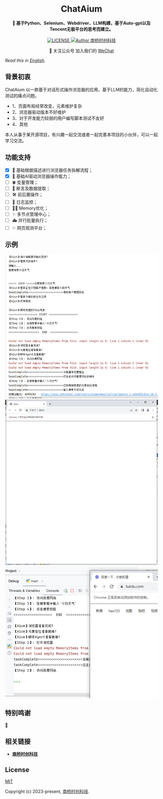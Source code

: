 <h1 align="center">
 ChatAium
</h1>
<div align="center">
  <strong>
    📝 基于Python、Selenium、Webdriver、LLM构建，基于Auto-gpt以及Tencent无极平台的思考而建立。
  </strong>
</div>

<br>
<div align="center">
  <a href="">
    <img src="" alt="LICENSE">
  </a>
  <a href="https://www.nanqiaoshichuang.com?utm_source=github.com">
    <img src="" alt="Author 南桥时创科技">
  </a>
</div>
<p align="center">
    👋 关注公众号 加入我们的  <a href="docs/WECHAT.md" target="_blank">WeChat</a>
</p>

*Read this in [English](README_en.md).*


## 背景初衷
ChatAium 以一款基于对话形式操作浏览器的应用，基于LLM的能力，简化自动化测试的痛点问题。
<br>
* 1、页面布局经常改变，元素维护复杂
* 2、浏览器驱动版本不好维护
* 3、对于开发能力较弱的用户编写脚本测试不友好
* 4、其他

本人从事于某开源项目，有兴趣一起交流或者一起完善本项目的小伙伴，可以一起学习交流。

## 功能支持

- [x] 🎉 基础根据描述进行浏览器任务拆解流程；
- [x] 🎉 基础AI驱动浏览器操作能力；
- [ ] 🍀 变量管理；
- [ ] 📝 断言及数据提取；
- [ ] 🛠 前后置操作；
- [ ] 🏁 日志监控；
- [ ] 💃🏻 Memory优化；
- [ ] ✨ 多节点管理中心；
- [ ] 🚑 并行批量执行；
- [ ] ✨ 网页观测平台；

## 示例
<img src="docs/preview.jpg">
<img src="docs/imgs/view01.jpg">
<img src="docs/imgs/view02.jpg">

## 特别鸣谢

 🙌

## 相关链接

- [**南桥时创科技**](https://ai.nanqiaoshichuang.com)


## License

[MIT](http://opensource.org/licenses/MIT)

Copyright (c) 2023-present, [南桥时创科技](https://www.nanqiaoshichuang.com).